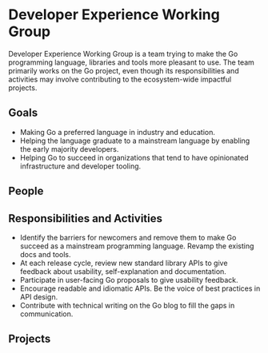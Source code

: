 # Developer Experience Working Group

Developer Experience Working Group is a team trying to make the Go programming language, libraries and tools more pleasant to use. The team primarily works on the Go project, even though its responsibilities and activities may involve contributing to the ecosystem-wide impactful projects.

## Goals

* Making Go a preferred language in industry and education.
* Helping the language graduate to a mainstream language by enabling the early majority developers.
* Helping Go to succeed in organizations that tend to have opinionated infrastructure and developer tooling.

## People

## Responsibilities and Activities
* Identify the barriers for newcomers and remove them to make Go succeed as a mainstream programming language.
Revamp the existing docs and tools.
* At each release cycle, review new standard library APIs to give feedback about usability, self-explanation and documentation. 
* Participate in user-facing Go proposals to give usability feedback.
* Encourage readable and idiomatic APIs. Be the voice of best practices in API design.
* Contribute with technical writing on the Go blog to fill the gaps in communication.

## Projects